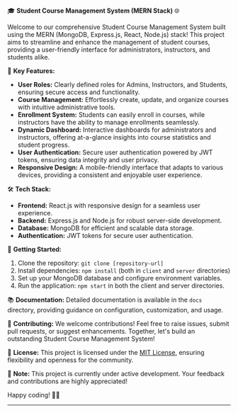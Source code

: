 
🎓 **Student Course Management System (MERN Stack)** 🌐

Welcome to our comprehensive Student Course Management System built using the MERN (MongoDB, Express.js, React, Node.js) stack! This project aims to streamline and enhance the management of student courses, providing a user-friendly interface for administrators, instructors, and students alike.

🚀 **Key Features:**
- **User Roles:** Clearly defined roles for Admins, Instructors, and Students, ensuring secure access and functionality.
- **Course Management:** Effortlessly create, update, and organize courses with intuitive administrative tools.
- **Enrollment System:** Students can easily enroll in courses, while instructors have the ability to manage enrollments seamlessly.
- **Dynamic Dashboard:** Interactive dashboards for administrators and instructors, offering at-a-glance insights into course statistics and student progress.
- **User Authentication:** Secure user authentication powered by JWT tokens, ensuring data integrity and user privacy.
- **Responsive Design:** A mobile-friendly interface that adapts to various devices, providing a consistent and enjoyable user experience.

🛠️ **Tech Stack:**
- **Frontend:** React.js with responsive design for a seamless user experience.
- **Backend:** Express.js and Node.js for robust server-side development.
- **Database:** MongoDB for efficient and scalable data storage.
- **Authentication:** JWT tokens for secure user authentication.

🔗 **Getting Started:**
1. Clone the repository: `git clone [repository-url]`
2. Install dependencies: `npm install` (both in `client` and `server` directories)
3. Set up your MongoDB database and configure environment variables.
4. Run the application: `npm start` in both the client and server directories.

📚 **Documentation:**
Detailed documentation is available in the `docs` directory, providing guidance on configuration, customization, and usage.

🤝 **Contributing:**
We welcome contributions! Feel free to raise issues, submit pull requests, or suggest enhancements. Together, let's build an outstanding Student Course Management System!

🌟 **License:**
This project is licensed under the [MIT License](LICENSE), ensuring flexibility and openness for the community.

🚧 **Note:**
This project is currently under active development. Your feedback and contributions are highly appreciated!

Happy coding! 🚀✨

---
